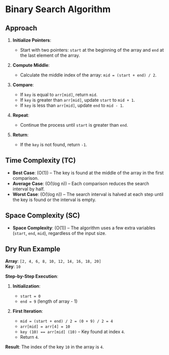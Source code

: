 # Binary Search Algorithm

## Approach

1. **Initialize Pointers**:

   - Start with two pointers: `start` at the beginning of the array and `end` at the last element of the array.

2. **Compute Middle**:

   - Calculate the middle index of the array: `mid = (start + end) / 2`.

3. **Compare**:

   - If `key` is equal to `arr[mid]`, return `mid`.
   - If `key` is greater than `arr[mid]`, update `start` to `mid + 1`.
   - If `key` is less than `arr[mid]`, update `end` to `mid - 1`.

4. **Repeat**:

   - Continue the process until `start` is greater than `end`.

5. **Return**:
   - If the `key` is not found, return `-1`.

## Time Complexity (TC)

- **Best Case**: \(O(1)\) – The key is found at the middle of the array in the first comparison.
- **Average Case**: \(O(\log n)\) – Each comparison reduces the search interval by half.
- **Worst Case**: \(O(\log n)\) – The search interval is halved at each step until the key is found or the interval is empty.

## Space Complexity (SC)

- **Space Complexity**: \(O(1)\) – The algorithm uses a few extra variables (`start`, `end`, `mid`), regardless of the input size.

## Dry Run Example

**Array**: `[2, 4, 6, 8, 10, 12, 14, 16, 18, 20]`  
**Key**: `10`

**Step-by-Step Execution**:

1. **Initialization**:

   - `start = 0`
   - `end = 9` (length of array - 1)

2. **First Iteration**:
   - `mid = (start + end) / 2 = (0 + 9) / 2 = 4`
   - `arr[mid] = arr[4] = 10`
   - `key (10) == arr[mid] (10)` – Key found at index `4`.
   - Return `4`.

**Result**: The index of the key `10` in the array is `4`.
